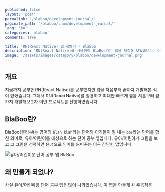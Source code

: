 ```yaml
---
published: false
layout: 'post'
permalink: '/blaboo/development-journal/'
paginate_path: '/blaboo/:num/development-journal/'
lang: 'ko'
categories: 'blaboo'
comments: true

title: 'RN(React Native) 앱 개발기 - BlaBoo'
description: 'RN(React Native)를 사용하여 BlaBoo라는 앱을 제작해 보았습니다. 이 앱을 제작하면서 격은 내용을 정리해보려고 합니다.'
image: '/assets/images/category/blaboo/development-journal.png'
---
```



## 개요
지금까지 공부한 RN(React Native)를 공부했지만 앱을 처음부터 끝까지 개발해본 적이 없었습니다. 그래서 RN(React Native)를 활용하고 최대한 빠르게 앱을 처음부터 끝가지 개발해보고자 이번 프로젝트를 진행하였습니다.

## BlaBoo란?
BlaBoo(블라부)는 영어의 ```blah blah```라는 단어와 아기들이 잘 내는 ```boo```라는 단어를 합친 의미로, 유아/어린이를 대상으로 하는 단어 공부 앱입니다. 유아/어린이가 그림을 보고 그 그림을 선택하면 음성으로 단어를 읽어주는 아주 간단한 앱입니다.

![유아/어린이용 단어 공부 앱 BlaBoo](/assets/images/category/blaboo/ios-running-on-device/change-scheme.png)

## 왜 만들게 되었나?
사실 유아/어린이용 단어 공부 앱은 많이 나와있습니다. 이 앱을 만들게 된 주목적은